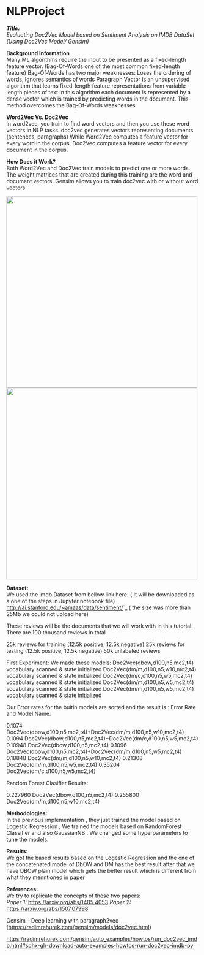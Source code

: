 # NLPProject

***Title:***<br />
 *Evaluating Doc2Vec Model based on Sentiment Analysis on IMDB DataSet (Using Doc2Vec Model/ Gensim)*
 
 **Background Information** <br />
 Many ML algorithms require the input to be presented as a fixed-length feature vector. (Bag-Of-Words one of the most common fixed-length feature)
Bag-Of-Words has two major weaknesses: 
 Loses the  ordering of words, Ignores semantics of words
Paragraph Vector is an unsupervised algorithm that learns fixed-length feature representations from variable-length pieces of text
 In this algorithm each document is represented by a dense vector which is trained by predicting words in the document. 
This method overcomes the Bag-Of-Words weaknesses


**Word2Vec Vs. Doc2Vec** <br />
In word2vec, you train to find word vectors and then you use these word vectors in NLP tasks.
doc2vec generates vectors representing documents (sentences, paragraphs) 
While Word2Vec computes a feature vector for every word in the corpus, Doc2Vec computes a feature vector for every document in the corpus. 

**How Does it Work?** <br />
Both Word2Vec and Doc2Vec train models to predict one or more words. The weight matrices that are created during this training are the word and document vectors.
Gensim allows you to train doc2vec with or without word vectors

<img src="https://user-images.githubusercontent.com/81987771/115461302-43b71c80-a1f7-11eb-8ec8-17ebb5422f6f.png" width="500"/> <img src="https://user-images.githubusercontent.com/81987771/115461659-adcfc180-a1f7-11eb-8326-f24928e7c1f2.png" width="500"/> 


**Dataset:**<br />
We used the imdb Dataset from bellow link here: ( It will be downloaded as a one of the steps in Jupyter notebook file)
<http://ai.stanford.edu/~amaas/data/sentiment/>`_ ( the size was more than 25Mb we could not upload here)

These reviews will be the documents that we will work with in this tutorial. There are 100 thousand reviews in total.

25k reviews for training (12.5k positive, 12.5k negative)
25k reviews for testing (12.5k positive, 12.5k negative)
50k unlabeled reviews

First Experiment:
We made these models:
Doc2Vec(dbow,d100,n5,mc2,t4) vocabulary scanned & state initialized
Doc2Vec(dm/m,d100,n5,w10,mc2,t4) vocabulary scanned & state initialized
Doc2Vec(dm/c,d100,n5,w5,mc2,t4) vocabulary scanned & state initialized
Doc2Vec(dm/m,d100,n5,w5,mc2,t4) vocabulary scanned & state initialized
Doc2Vec(dm/m,d100,n5,w5,mc2,t4) vocabulary scanned & state initialized

Our Error rates for the buitin models are sorted and the result is :
Error Rate and Model Name:

0.1074 	 Doc2Vec(dbow,d100,n5,mc2,t4)+Doc2Vec(dm/m,d100,n5,w10,mc2,t4)
0.1094 	 Doc2Vec(dbow,d100,n5,mc2,t4)+Doc2Vec(dm/c,d100,n5,w5,mc2,t4)
0.10948 	 Doc2Vec(dbow,d100,n5,mc2,t4)
0.1096 	 Doc2Vec(dbow,d100,n5,mc2,t4)+Doc2Vec(dm/m,d100,n5,w5,mc2,t4)
0.18848 	 Doc2Vec(dm/m,d100,n5,w10,mc2,t4)
0.21308 	 Doc2Vec(dm/m,d100,n5,w5,mc2,t4)
0.35204 	 Doc2Vec(dm/c,d100,n5,w5,mc2,t4)

Random Forest Clasifier Results:

0.227960 Doc2Vec(dbow,d100,n5,mc2,t4)
0.255800 Doc2Vec(dm/m,d100,n5,w10,mc2,t4)

**Methodologies:**<br />
In the previous implementation , they just trained the model based on Logestic Regression , We trained the models based on RandomForest Classifier and also GaussianNB . We changed some hyperparameters to tune the models.

**Results:**<br />
We got the based results based on the Logestic Regression and the one of the concatenated model of DbOW and DM has the best result after that we have DBOW plain model which gets the better result which is different from what they menntioned in paper

**References:**<br /> 
We try to replicate the concepts of these two papers:<br />
*Paper 1:* https://arxiv.org/abs/1405.4053       *Paper 2:* https://arxiv.org/abs/1507.07998

Gensim – Deep learning with paragraph2vec (https://radimrehurek.com/gensim/models/doc2vec.html)

https://radimrehurek.com/gensim/auto_examples/howtos/run_doc2vec_imdb.html#sphx-glr-download-auto-examples-howtos-run-doc2vec-imdb-py





